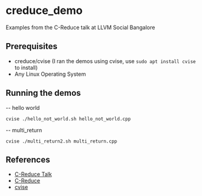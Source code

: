 # creduce_demo
Examples from the C-Reduce talk at LLVM Social Bangalore

## Prerequisites

- creduce/cvise (I ran the demos using cvise, use `sudo apt install cvise` to install)
- Any Linux Operating System

## Running the demos

-- hello world

```
cvise ./hello_not_world.sh hello_not_world.cpp
```

-- multi_return

```
cvise ./multi_return2.sh multi_return.cpp
```

## References

- [C-Reduce Talk](https://youtu.be/HsH7dbtEuBg)
- [C-Reduce](https://github.com/csmith-project/creduce)
- [cvise](https://github.com/marxin/cvise)
